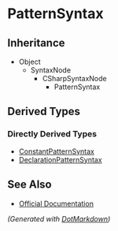 # PatternSyntax

## Inheritance

* Object
  * SyntaxNode
    * CSharpSyntaxNode
      * PatternSyntax

## Derived Types

### Directly Derived Types

* [ConstantPatternSyntax](ConstantPatternSyntax.md)
* [DeclarationPatternSyntax](DeclarationPatternSyntax.md)

## See Also

* [Official Documentation](https://docs.microsoft.com/en-us/dotnet/api/microsoft.codeanalysis.csharp.syntax.patternsyntax)


*\(Generated with [DotMarkdown](http://github.com/JosefPihrt/DotMarkdown)\)*